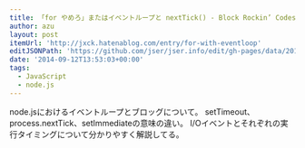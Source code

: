 ```yaml
---
title: 「for やめろ」またはイベントループと nextTick() - Block Rockin’ Codes
author: azu
layout: post
itemUrl: 'http://jxck.hatenablog.com/entry/for-with-eventloop'
editJSONPath: 'https://github.com/jser/jser.info/edit/gh-pages/data/2014/09/index.json'
date: '2014-09-12T13:53:03+00:00'
tags:
  - JavaScript
  - node.js
---
```

node.jsにおけるイベントループとブロッグについて。
setTimeout、process.nextTick、setImmediateの意味の違い。
I/Oイベントとそれぞれの実行タイミングについて分かりやすく解説してる。
